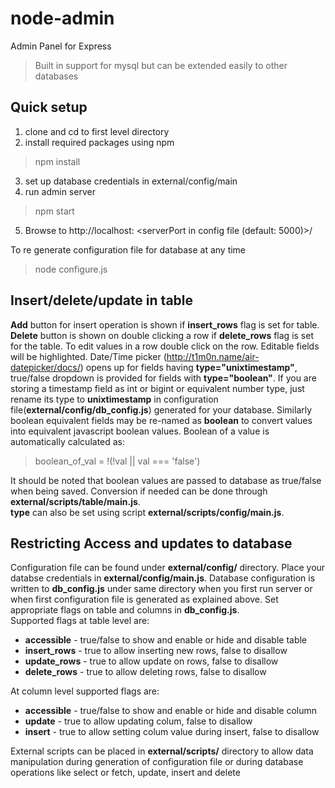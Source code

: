 # node-admin
Admin Panel for Express
> Built in support for mysql but can be extended easily to other databases

## Quick setup
1. clone and cd to first level directory
2. install required packages using npm
> npm install
3. set up database credentials in external/config/main
4. run admin server
> npm start
5. Browse to http://localhost: \<serverPort in config file (default: 5000)\>/  

To re generate configuration file for database at any time
> node configure.js

## Insert/delete/update in table
**Add** button for insert operation is shown if **insert_rows** flag is set for table. **Delete** button is shown on double clicking a row if **delete_rows** flag is set for the table.
To edit values in a row double click on the row. Editable fields will be highlighted. Date/Time picker (http://t1m0n.name/air-datepicker/docs/) opens up for fields having **type="unixtimestamp"**, true/false dropdown is provided for fields with **type="boolean"**. If you are storing a timestamp field as int or bigint or equivalent number type, just rename its type to **unixtimestamp** in configuration file(**external/config/db_config.js**) generated for your database. Similarly boolean equivalent fields may be re-named as **boolean** to convert values into equivalent javascript boolean values. Boolean of a value is automatically calculated as:
> boolean_of_val = !(!val || val === 'false')

It should be noted that boolean values are passed to database as true/false when being saved. Conversion if needed can be done through **external/scripts/table/main.js**.  
**type** can also be set using script **external/scripts/config/main.js**.

## Restricting Access and updates to database
Configuration file can be found under **external/config/** directory. Place your databse credentials in **external/config/main.js**.
Database configuration is written to **db_config.js** under same directory when you first run server or when first configuration file is generated as explained above.
Set appropriate flags on table and columns in **db_config.js**.\
Supported flags at table level are:
- **accessible** \- true/false to show and enable or hide and disable table
- **insert_rows** \- true to allow inserting new rows, false to disallow
- **update_rows** \- true to allow update on rows, false to disallow
- **delete_rows** \- true to allow deleting rows, false to disallow


At column level supported flags are:
- **accessible** \- true/false to show and enable or hide and disable column
- **update** \- true to allow updating colum, false to disallow
- **insert** \- true to allow setting colum value during insert, false to disallow

External scripts can be placed in **external/scripts/** directory to allow data manipulation during generation of configuration file or during database operations like select or fetch, update, insert and delete
